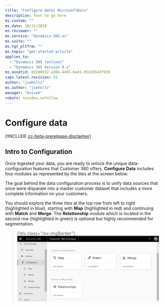 ```yaml
---
title: "Configure data| MicrosoftDocs"
description: Text to go here
ms.custom: ""
ms.date: 10/31/2018
ms.reviewer: ""
ms.service: "dynamics-365-ai"
ms.suite: ""
ms.tgt_pltfrm: ""
ms.topic: "get-started-article"
applies_to: 
  - "Dynamics 365 (online)"
  - "Dynamics 365 Version 9.x"
ms.assetid: 83200632-a36b-4401-ba41-952e5b43f939
caps.latest.revision: 31
author: "jimholtz"
ms.author: "jimholtz"
manager: "kvivek"
robots: noindex,nofollow
---
```

# Configure data

[!INCLUDE [cc-beta-prerelease-disclaimer](../includes/cc-beta-prerelease-disclaimer.md)]

## Intro to Configuration

Once ingested your data, you are ready to unlock the unique data-configuration features that Customer 360 offers. **Configure Data** includes four modules as represented by the tiles at the screen below.
 
The goal behind the data configuration process is to unify data sources that once were disparate into a master customer dataset that includes a more complete information on your customers.  

You should explore the three tiles at the top row from left to right (highlighted in blue), starting with **Map** (highlighted in red) and continuing with **Match** and **Merge**. The **Relationship** module which is located in the second row (highlighted in green) is optional but highly recommended for segmentation.

> [!div class="mx-imgBorder"] 
> ![](media/configure-data-page.png "Configure Data page")
